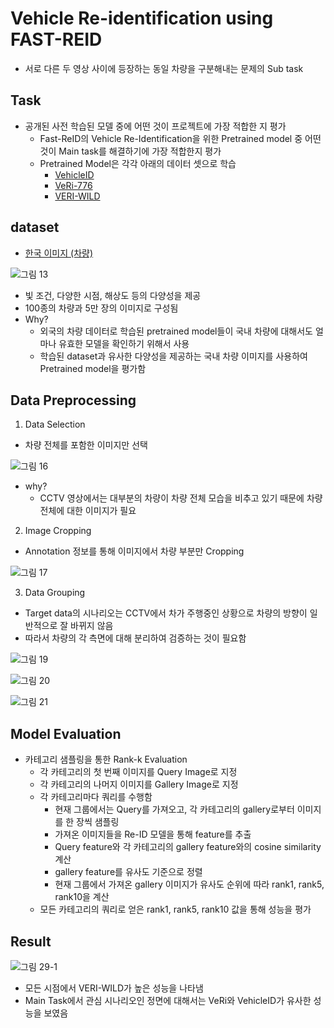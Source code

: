 # Vehicle Re-identification using FAST-REID
- 서로 다른 두 영상 사이에 등장하는 동일 차량을 구분해내는 문제의 Sub task

## Task

- 공개된 사전 학습된 모델 중에 어떤 것이 프로젝트에 가장 적합한 지 평가
  - Fast-ReID의 Vehicle Re-Identification을 위한 Pretrained model 중 어떤 것이 Main task를 해결하기에 가장 적합한지 평가
  - Pretrained Model은 각각 아래의 데이터 셋으로 학습
    - [VehicleID](https://www.v7labs.com/open-datasets/vehicleid)
    - [VeRi-776](https://www.v7labs.com/open-datasets/veri-dataset)
    - [VERI-WILD](https://www.v7labs.com/open-datasets/veri-wild)

## dataset

- [한국 이미지 (차량)](https://aihub.or.kr/aihubdata/data/view.do?currMenu=115&topMenu=100&aihubDataSe=realm&dataSetSn=80)

![그림 13](https://user-images.githubusercontent.com/18918072/220297641-4b8dd69e-774a-434b-bea4-2f3371637c2e.png)

  - 빛 조건, 다양한 시점, 해상도 등의 다양성을 제공
  - 100종의 차량과 5만 장의 이미지로 구성됨
  - Why?
    - 외국의 차량 데이터로 학습된 pretrained model들이 국내 차량에 대해서도 얼마나 유효한 모델을 확인하기 위해서 사용
    - 학습된 dataset과 유사한 다양성을 제공하는 국내 차량 이미지를 사용하여 Pretrained model을 평가함
    
## Data Preprocessing

1. Data Selection

- 차량 전체를 포함한 이미지만 선택

![그림 16](https://user-images.githubusercontent.com/18918072/220298485-4dee4917-de71-447d-a5d7-a82fe46b831e.png)

- why?
  - CCTV 영상에서는 대부분의 차량이 차량 전체 모습을 비추고 있기 때문에 차량 전체에 대한 이미지가 필요

2. Image Cropping

- Annotation 정보를 통해 이미지에서 차량 부분만 Cropping

![그림 17](https://user-images.githubusercontent.com/18918072/220299036-638c8726-1d1d-41bf-929d-97e674cdad7c.png)

3. Data Grouping

- Target data의 시나리오는 CCTV에서 차가 주행중인 상황으로 차량의 방향이 일반적으로 잘 바뀌지 않음
- 따라서 차량의 각 측면에 대해 분리하여 검증하는 것이 필요함


![그림 19](https://user-images.githubusercontent.com/18918072/220301302-8f8c973d-eddf-490c-9d00-b1367862dfcb.png)

![그림 20](https://user-images.githubusercontent.com/18918072/220301329-a3cf5726-3ac1-447f-b3e8-3e56e36e355f.png)

![그림 21](https://user-images.githubusercontent.com/18918072/220301336-68fb433a-d6b5-4ed7-8f9a-420ea281778f.png)

## Model Evaluation

- 카테고리 샘플링을 통한 Rank-k Evaluation
  - 각 카테고리의 첫 번째 이미지를 Query Image로 지정
  - 각 카테고리의 나머지 이미지를 Gallery Image로 지정
  - 각 카테고리마다 쿼리를 수행함
    - 현재 그룹에서는 Query를 가져오고, 각 카테고리의 gallery로부터 이미지를 한 장씩 샘플링
    - 가져온 이미지들을 Re-ID 모델을 통해 feature를 추출
    - Query feature와 각 카테고리의 gallery feature와의 cosine similarity 계산
    - gallery feature를 유사도 기준으로 정렬
    - 현재 그룹에서 가져온 gallery 이미지가 유사도 순위에 따라 rank1, rank5, rank10을 계산
  - 모든 카테고리의 쿼리로 얻은 rank1, rank5, rank10 값을 통해 성능을 평가
  
## Result
![그림 29-1](https://user-images.githubusercontent.com/18918072/220308280-12cba9fa-a17e-4ebf-a9b1-b767d5c9be89.png)

- 모든 시점에서 VERI-WILD가 높은 성능을 나타냄
- Main Task에서 관심 시나리오인 정면에 대해서는 VeRi와 VehicleID가 유사한 성능을 보였음
    
